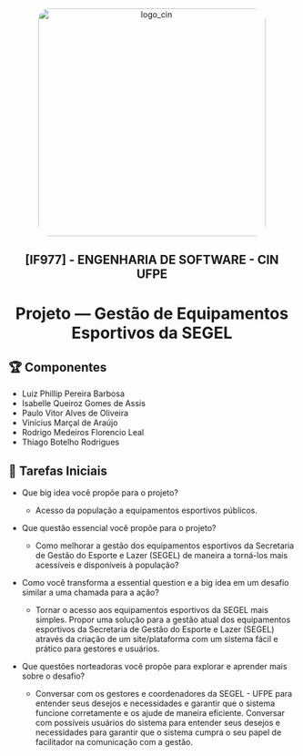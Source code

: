 <div align="center">
  <img src="https://portal.cin.ufpe.br/wp-content/uploads/2020/07/Horizontal-Vermelho-Logotipo-CIn-UFPE.png" alt="logo_cin" width="400" height="auto" style="border-radius:20px;" />
  <h2>
    [IF977] - ENGENHARIA DE SOFTWARE - CIN UFPE
  </h2>
  <h1>
    Projeto — Gestão de Equipamentos Esportivos da SEGEL
  </h1> 
</div>

## :trophy: Componentes
- Luiz Phillip Pereira Barbosa
- Isabelle Queiroz Gomes de Assis
- Paulo Vitor Alves de Oliveira
- Vinícius Marçal de Araújo
- Rodrigo Medeiros Florencio Leal
- Thiago Botelho Rodrigues

## :pencil: Tarefas Iniciais
- Que big idea você propõe para o projeto?
  - Acesso da população a equipamentos esportivos públicos.

- Que questão essencial você propõe para o projeto?
  - Como melhorar a gestão dos equipamentos esportivos da Secretaria de Gestão do Esporte e Lazer (SEGEL) de maneira a torná-los mais acessíveis e disponíveis à população?
  
- Como você transforma a essential question e a big idea em um desafio similar a uma chamada para a ação?
  - Tornar o acesso aos equipamentos esportivos da SEGEL mais simples. Propor uma solução para a gestão atual dos equipamentos esportivos da Secretaria de Gestão do Esporte e Lazer (SEGEL) através da criação de um site/plataforma com um sistema fácil e prático para gestores e usuários.
  
- Que questões norteadoras você propõe para explorar e aprender mais sobre o desafio?
  - Conversar com os gestores e coordenadores da SEGEL - UFPE para entender seus desejos e necessidades e garantir que o sistema funcione corretamente e os ajude de maneira eficiente. Conversar com possíveis usuários do sistema para entender seus desejos e necessidades para garantir que o sistema cumpra o seu papel de facilitador na comunicação com a gestão. 

